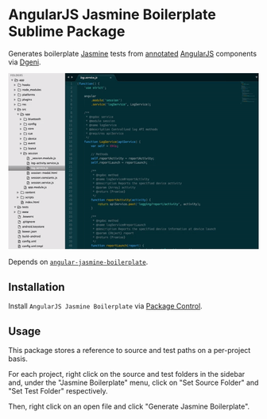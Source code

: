 # AngularJS Jasmine Boilerplate Sublime Package

Generates boilerplate [Jasmine](http://jasmine.github.io/) tests from [annotated](https://github.com/angular/angular.js/wiki/Writing-AngularJS-Documentation) [AngularJS](https://angularjs.org/) components via [Dgeni](https://github.com/angular/dgeni).

![Screencast](assets/screencast.gif)

Depends on [`angular-jasmine-boilerplate`](https://github.com/namoscato/angular-jasmine-boilerplate).

## Installation

Install `Angular​JS Jasmine Boilerplate` via [Package Control](https://packagecontrol.io/).

## Usage

This package stores a reference to source and test paths on a per-project basis.

For each project, right click on the source and test folders in the sidebar and, under the "Jasmine Boilerplate" menu, click on "Set Source Folder" and "Set Test Folder" respectively.

Then, right click on an open file and click "Generate Jasmine Boilerplate".

